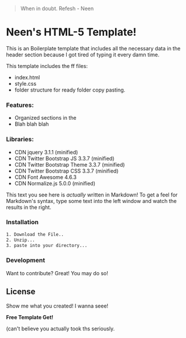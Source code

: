 > When in doubt. Refesh
> \- Neen

# Neen's HTML-5 Template!

This is an Boilerplate template that includes all the necessary data in the header section because I got tired of typing it every damn time.

This template includes the ff files:

  - index.html
  - style.css
  - folder structure for ready folder copy pasting.

### Features:
 - Organized sections in the <head>
 - Blah blah blah

### Libraries:
- CDN jquery 3.1.1 (minified)
- CDN Twitter Bootstrap JS 3.3.7 (minified)
- CDN Twitter Bootstrap Theme 3.3.7 (minified)
- CDN Twitter Bootstrap CSS 3.3.7 (minified)
- CDN Font Awesome 4.6.3
- CDN Normalize.js 5.0.0 (minified)


This text you see here is *actually* written in Markdown! To get a feel for Markdown's syntax, type some text into the left window and watch the results in the right.

### Installation
```sh
1. Download the File..
2. Unzip...
3. paste into your directory...
```
### Development

Want to contribute? Great! You may do so!

License
----
Show me what you created! I wanna seee!


**Free Template Get!**

(can't believe you actually took ths seriously.